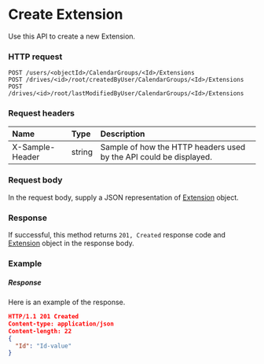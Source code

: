 # Create Extension

Use this API to create a new Extension.
### HTTP request
```http
POST /users/<objectId>/CalendarGroups/<Id>/Extensions
POST /drives/<id>/root/createdByUser/CalendarGroups/<Id>/Extensions
POST /drives/<id>/root/lastModifiedByUser/CalendarGroups/<Id>/Extensions

```
### Request headers
| Name       | Type | Description|
|:---------------|:--------|:----------|
| X-Sample-Header  | string  | Sample of how the HTTP headers used by the API could be displayed.|

### Request body
In the request body, supply a JSON representation of [Extension](../resources/extension.md) object.


### Response
If successful, this method returns `201, Created` response code and [Extension](../resources/extension.md) object in the response body.

### Example
##### Response
Here is an example of the response.
```json
HTTP/1.1 201 Created
Content-type: application/json
Content-length: 22
{
  "Id": "Id-value"
}
```
<!-- uuid: 3260e115-f2eb-42df-898f-1cfa434fb31a\n2015-10-09 15:13:49 UTC -->